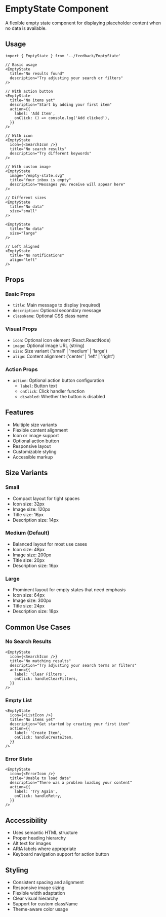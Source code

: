 # EmptyState Component

A flexible empty state component for displaying placeholder content when no data is available.

## Usage

```tsx
import { EmptyState } from '../feedback/EmptyState'

// Basic usage
<EmptyState
  title="No results found"
  description="Try adjusting your search or filters"
/>

// With action button
<EmptyState
  title="No items yet"
  description="Start by adding your first item"
  action={{
    label: 'Add Item',
    onClick: () => console.log('Add clicked'),
  }}
/>

// With icon
<EmptyState
  icon={<SearchIcon />}
  title="No search results"
  description="Try different keywords"
/>

// With custom image
<EmptyState
  image="/empty-state.svg"
  title="Your inbox is empty"
  description="Messages you receive will appear here"
/>

// Different sizes
<EmptyState
  title="No data"
  size="small"
/>

<EmptyState
  title="No data"
  size="large"
/>

// Left aligned
<EmptyState
  title="No notifications"
  align="left"
/>
```

## Props

### Basic Props

- `title`: Main message to display (required)
- `description`: Optional secondary message
- `className`: Optional CSS class name

### Visual Props

- `icon`: Optional icon element (React.ReactNode)
- `image`: Optional image URL (string)
- `size`: Size variant ('small' | 'medium' | 'large')
- `align`: Content alignment ('center' | 'left' | 'right')

### Action Props

- `action`: Optional action button configuration
  - `label`: Button text
  - `onClick`: Click handler function
  - `disabled`: Whether the button is disabled

## Features

- Multiple size variants
- Flexible content alignment
- Icon or image support
- Optional action button
- Responsive layout
- Customizable styling
- Accessible markup

## Size Variants

### Small

- Compact layout for tight spaces
- Icon size: 32px
- Image size: 120px
- Title size: 16px
- Description size: 14px

### Medium (Default)

- Balanced layout for most use cases
- Icon size: 48px
- Image size: 200px
- Title size: 20px
- Description size: 16px

### Large

- Prominent layout for empty states that need emphasis
- Icon size: 64px
- Image size: 300px
- Title size: 24px
- Description size: 18px

## Common Use Cases

### No Search Results

```tsx
<EmptyState
  icon={<SearchIcon />}
  title="No matching results"
  description="Try adjusting your search terms or filters"
  action={{
    label: 'Clear Filters',
    onClick: handleClearFilters,
  }}
/>
```

### Empty List

```tsx
<EmptyState
  icon={<ListIcon />}
  title="No items yet"
  description="Get started by creating your first item"
  action={{
    label: 'Create Item',
    onClick: handleCreateItem,
  }}
/>
```

### Error State

```tsx
<EmptyState
  icon={<ErrorIcon />}
  title="Unable to load data"
  description="There was a problem loading your content"
  action={{
    label: 'Try Again',
    onClick: handleRetry,
  }}
/>
```

## Accessibility

- Uses semantic HTML structure
- Proper heading hierarchy
- Alt text for images
- ARIA labels where appropriate
- Keyboard navigation support for action button

## Styling

- Consistent spacing and alignment
- Responsive image sizing
- Flexible width adaptation
- Clear visual hierarchy
- Support for custom className
- Theme-aware color usage

